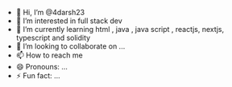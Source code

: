 - 👋 Hi, I’m @4darsh23
- 👀 I’m interested in full stack dev
- 🌱 I’m currently learning html , java , java script , reactjs, nextjs, typescript and solidity
- 💞️ I’m looking to collaborate on ...
- 📫 How to reach me 
- 😄 Pronouns: ...
- ⚡ Fun fact: ...

<!---
4darsh23/4darsh23 is a ✨ special ✨ repository because its `README.md` (this file) appears on your GitHub profile.
You can click the Preview link to take a look at your changes.
--->
